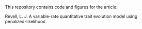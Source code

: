 This repository contains code and figures for the article:

Revell, L. J. A variable-rate quantitative trait evolution model using penalized-likelihood.
